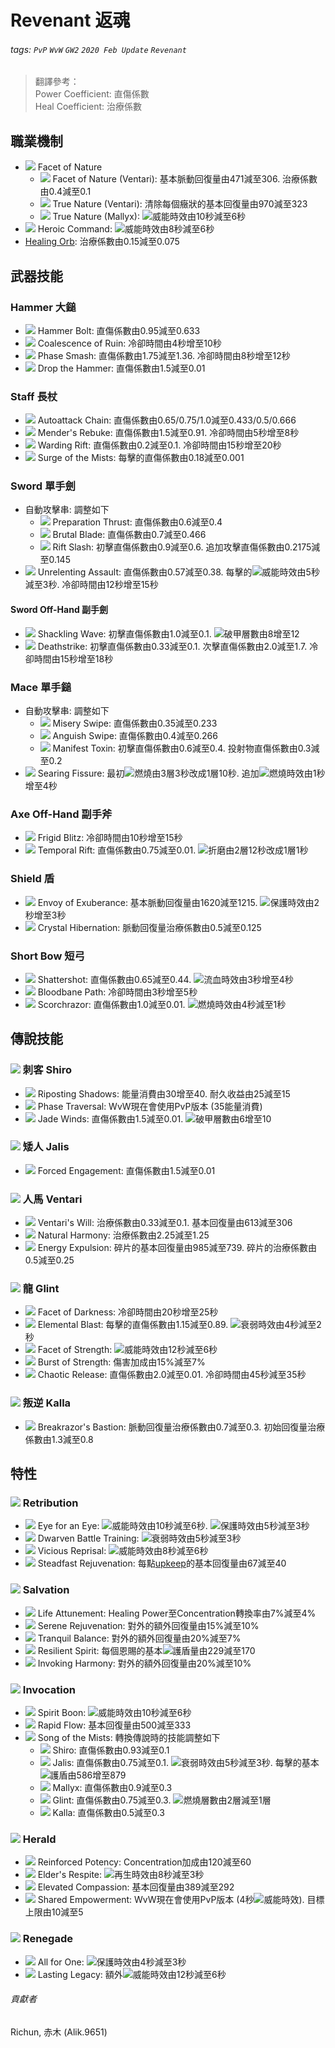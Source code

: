 # Revenant 返魂

###### tags: `PvP` `WvW` `GW2` `2020 Feb Update` `Revenant`

> 翻譯參考：  
> Power Coefficient: 直傷係數  
> Heal Coefficient: 治療係數  

## 職業機制
* ![][Facet of Nature] Facet of Nature
    * ![][Facet of Nature (Ventari)] Facet of Nature (Ventari): 基本脈動回復量由471減至306. 治療係數由0.4減至0.1
    * ![][True Nature] True Nature (Ventari): 清除每個癥狀的基本回復量由970減至323
    * ![][True Nature] True Nature (Mallyx): ![][might]威能時效由10秒減至6秒
* ![][Heroic Command] Heroic Command: ![][might]威能時效由8秒減至6秒
* [Healing Orb](https://wiki.guildwars2.com/wiki/Healing_Orb): 治療係數由0.15減至0.075

## 武器技能
### Hammer 大鎚
* ![][Hammer Bolt] Hammer Bolt: 直傷係數由0.95減至0.633
* ![][Coalescence of Ruin] Coalescence of Ruin: 冷卻時間由4秒增至10秒
* ![][Phase Smash] Phase Smash: 直傷係數由1.75減至1.36. 冷卻時間由8秒增至12秒
* ![][Drop the Hammer] Drop the Hammer: 直傷係數由1.5減至0.01

### Staff 長杖
* ![][Rapid Swipe] Autoattack Chain: 直傷係數由0.65/0.75/1.0減至0.433/0.5/0.666
* ![][Mender's Rebuke] Mender's Rebuke: 直傷係數由1.5減至0.91. 冷卻時間由5秒增至8秒
* ![][Warding Rift] Warding Rift: 直傷係數由0.2減至0.1. 冷卻時間由15秒增至20秒
* ![][Surge of the Mists] Surge of the Mists: 每擊的直傷係數由0.18減至0.001

### Sword 單手劍
* 自動攻擊串: 調整如下
  * ![][Preparation Thrust] Preparation Thrust: 直傷係數由0.6減至0.4
  * ![][Brutal Blade] Brutal Blade: 直傷係數由0.7減至0.466
  * ![][Rift Slash] Rift Slash: 初擊直傷係數由0.9減至0.6. 追加攻擊直傷係數由0.2175減至0.145
* ![][Unrelenting Assault] Unrelenting Assault: 直傷係數由0.57減至0.38. 每擊的![][might]威能時效由5秒減至3秒. 冷卻時間由12秒增至15秒
#### Sword Off-Hand 副手劍
* ![][Shackling Wave] Shackling Wave: 初擊直傷係數由1.0減至0.1. ![][vulnerability]破甲層數由8增至12
* ![][Deathstrike] Deathstrike: 初擊直傷係數由0.33減至0.1. 次擊直傷係數由2.0減至1.7. 冷卻時間由15秒增至18秒

### Mace 單手鎚
* 自動攻擊串: 調整如下
  * ![][Misery Swipe] Misery Swipe: 直傷係數由0.35減至0.233
  * ![][Anguish Swipe] Anguish Swipe: 直傷係數由0.4減至0.266
  * ![][Manifest Toxin] Manifest Toxin: 初擊直傷係數由0.6減至0.4. 投射物直傷係數由0.3減至0.2
* ![][Searing Fissure] Searing Fissure: 最初![][burning]燃燒由3層3秒改成1層10秒. 追加![][burning]燃燒時效由1秒增至4秒

### Axe Off-Hand 副手斧
* ![][Frigid Blitz] Frigid Blitz: 冷卻時間由10秒增至15秒
* ![][Temporal Rift] Temporal Rift: 直傷係數由0.75減至0.01. ![][torment]折磨由2層12秒改成1層1秒

### Shield 盾
* ![][Envoy of Exuberance] Envoy of Exuberance: 基本脈動回復量由1620減至1215. ![][protection]保護時效由2秒增至3秒
* ![][Crystal Hibernation] Crystal Hibernation: 脈動回復量治療係數由0.5減至0.125

### Short Bow 短弓
* ![][Shattershot] Shattershot: 直傷係數由0.65減至0.44. ![][bleeding]流血時效由3秒增至4秒
* ![][Bloodbane Path] Bloodbane Path: 冷卻時間由3秒增至5秒
* ![][Scorchrazor] Scorchrazor: 直傷係數由1.0減至0.01. ![][burning]燃燒時效由4秒減至1秒

## 傳說技能
### ![][Shiro] 刺客 Shiro
* ![][Riposting Shadows] Riposting Shadows: 能量消費由30增至40. 耐久收益由25減至15
* ![][Phase Traversal] Phase Traversal: WvW現在會使用PvP版本 (35能量消費)
* ![][Jade Winds] Jade Winds: 直傷係數由1.5減至0.01. ![][vulnerability]破甲層數由6增至10

### ![][Jalis] 矮人 Jalis
* ![][Forced Engagement] Forced Engagement: 直傷係數由1.5減至0.01

### ![][Ventari] 人馬 Ventari
* ![][Ventari's Will] Ventari's Will: 治療係數由0.33減至0.1. 基本回復量由613減至306
* ![][Natural Harmony] Natural Harmony: 治療係數由2.25減至1.25
* ![][Energy Expulsion] Energy Expulsion: 碎片的基本回復量由985減至739. 碎片的治療係數由0.5減至0.25

### ![][Glint] 龍 Glint
* ![][Facet of Darkness] Facet of Darkness: 冷卻時間由20秒增至25秒
* ![][Elemental Blast] Elemental Blast: 每擊的直傷係數由1.15減至0.89. ![][weakness]衰弱時效由4秒減至2秒
* ![][Facet of Strength] Facet of Strength: ![][might]威能時效由12秒減至6秒
* ![][Burst of Strength] Burst of Strength: 傷害加成由15%減至7%
* ![][Chaotic Release] Chaotic Release: 直傷係數由2.0減至0.01. 冷卻時間由45秒減至35秒

### ![][Kalla] 叛逆 Kalla
* ![][Breakrazor's Bastion] Breakrazor's Bastion: 脈動回復量治療係數由0.7減至0.3. 初始回復量治療係數由1.3減至0.8

## 特性
### ![][Retribution] Retribution
* ![][Eye for an Eye] Eye for an Eye: ![][might]威能時效由10秒減至6秒. ![][protection]保護時效由5秒減至3秒
* ![][Dwarven Battle Training] Dwarven Battle Training: ![][weakness]衰弱時效由5秒減至3秒
* ![][Vicious Reprisal] Vicious Reprisal: ![][might]威能時效由8秒減至6秒
* ![][Steadfast Rejuvenation] Steadfast Rejuvenation: 每點[upkeep](https://wiki.guildwars2.com/wiki/Energy#Upkeep)的基本回復量由67減至40

### ![][Salvation] Salvation
* ![][Life Attunement] Life Attunement: Healing Power至Concentration轉換率由7%減至4%
* ![][Serene Rejuvenation] Serene Rejuvenation: 對外的額外回復量由15%減至10%
* ![][Tranquil Balance] Tranquil Balance: 對外的額外回復量由20%減至7%
* ![][Resilient Spirit] Resilient Spirit: 每個恩賜的基本![][barrier]護盾量由229減至170
* ![][Invoking Harmony] Invoking Harmony: 對外的額外回復量由20%減至10%

### ![][Invocation] Invocation
* ![][Spirit Boon] Spirit Boon: ![][might]威能時效由10秒減至6秒
* ![][Rapid Flow] Rapid Flow: 基本回復量由500減至333
* ![][Song of the Mists] Song of the Mists: 轉換傳說時的技能調整如下
  * ![][Shiro] Shiro: 直傷係數由0.93減至0.1
  * ![][Jalis] Jalis: 直傷係數由0.75減至0.1. ![][weakness]衰弱時效由5秒減至3秒. 每擊的基本![][barrier]護盾由586增至879
  * ![][Mallyx] Mallyx: 直傷係數由0.9減至0.3
  * ![][Glint] Glint: 直傷係數由0.75減至0.3. ![][burning]燃燒層數由2層減至1層
  * ![][Kalla] Kalla: 直傷係數由0.5減至0.3

### ![][Herald] Herald
* ![][Reinforced Potency] Reinforced Potency: Concentration加成由120減至60
* ![][Elder's Respite] Elder's Respite: ![][regeneration]再生時效由8秒減至3秒
* ![][Elevated Compassion] Elevated Compassion: 基本回復量由389減至292
* ![][Shared Empowerment] Shared Empowerment: WvW現在會使用PvP版本 (4秒![][might]威能時效). 目標上限由10減至5

### ![][Renegade] Renegade
* ![][All for One] All for One: ![][protection]保護時效由4秒減至3秒
* ![][Lasting Legacy] Lasting Legacy: 額外![][might]威能時效由12秒減至6秒

###### 貢獻者
Richun, 赤木 (Alik.9651)

[底下這些別動，上面才是正文]: https://wiki.guildwars2.com

[aegis]: https://wiki.guildwars2.com/images/thumb/e/e5/Aegis.png/20px-Aegis.png
[alarcity]: https://wiki.guildwars2.com/images/thumb/4/4c/Alacrity.png/20px-Alacrity.png
[fury]: https://wiki.guildwars2.com/images/thumb/4/46/Fury.png/20px-Fury.png
[might]: https://wiki.guildwars2.com/images/thumb/7/7c/Might.png/20px-Might.png
[protection]: https://wiki.guildwars2.com/images/thumb/6/6c/Protection.png/20px-Protection.png
[quickness]: https://wiki.guildwars2.com/images/thumb/b/b4/Quickness.png/20px-Quickness.png
[regeneration]: https://wiki.guildwars2.com/images/thumb/5/53/Regeneration.png/20px-Regeneration.png
[resistance]: https://wiki.guildwars2.com/images/thumb/4/4b/Resistance.png/20px-Resistance.png
[retaliation]: https://wiki.guildwars2.com/images/thumb/5/53/Retaliation.png/20px-Retaliation.png
[stability]: https://wiki.guildwars2.com/images/thumb/a/ae/Stability.png/20px-Stability.png
[swiftness]: https://wiki.guildwars2.com/images/thumb/a/af/Swiftness.png/20px-Swiftness.png
[vigor]: https://wiki.guildwars2.com/images/thumb/f/f4/Vigor.png/20px-Vigor.png
[bleeding]: https://wiki.guildwars2.com/images/thumb/3/33/Bleeding.png/20px-Bleeding.png
[burning]: https://wiki.guildwars2.com/images/thumb/4/45/Burning.png/20px-Burning.png
[confusion]: https://wiki.guildwars2.com/images/thumb/e/e6/Confusion.png/20px-Confusion.png
[poisoned]: https://wiki.guildwars2.com/images/thumb/1/11/Poisoned.png/20px-Poisoned.png
[torment]: https://wiki.guildwars2.com/images/thumb/0/08/Torment.png/20px-Torment.png
[blinded]: https://wiki.guildwars2.com/images/thumb/3/33/Blinded.png/20px-Blinded.png
[chilled]: https://wiki.guildwars2.com/images/thumb/a/a6/Chilled.png/20px-Chilled.png
[crippled]: https://wiki.guildwars2.com/images/thumb/f/fb/Crippled.png/20px-Crippled.png
[fear]: https://wiki.guildwars2.com/images/thumb/e/e6/Fear.png/20px-Fear.png
[immobile]: https://wiki.guildwars2.com/images/thumb/3/32/Immobile.png/20px-Immobile.png
[slow]: https://wiki.guildwars2.com/images/thumb/f/f5/Slow.png/20px-Slow.png
[taunt]: https://wiki.guildwars2.com/images/thumb/c/cc/Taunt.png/20px-Taunt.png
[weakness]: https://wiki.guildwars2.com/images/thumb/f/f9/Weakness.png/20px-Weakness.png
[vulnerability]: https://wiki.guildwars2.com/images/thumb/a/af/Vulnerability.png/20px-Vulnerability.png
[stealth]: https://wiki.guildwars2.com/images/thumb/1/19/Stealth.png/20px-Stealth.png
[revealed]: https://wiki.guildwars2.com/images/thumb/d/db/Revealed.png/20px-Revealed.png
[daze]: https://wiki.guildwars2.com/images/thumb/7/79/Daze.png/20px-Daze.png
[stun]: https://wiki.guildwars2.com/images/thumb/9/97/Stun.png/20px-Stun.png
[knockdown]: https://wiki.guildwars2.com/images/thumb/3/36/Knockdown.png/20px-Knockdown.png
[pull]: https://wiki.guildwars2.com/images/thumb/a/a4/Radius.png/20px-Radius.png
[knockback]: https://wiki.guildwars2.com/images/thumb/c/ca/Knockback.png/20px-Knockback.png
[launch]: https://wiki.guildwars2.com/images/thumb/6/68/Launch.png/20px-Launch.png
[float]: https://wiki.guildwars2.com/images/thumb/c/c8/Float.png/20px-Float.png
[sink]: https://wiki.guildwars2.com/images/thumb/6/66/Sink.png/20px-Sink.png
[superspeed]: https://wiki.guildwars2.com/images/thumb/1/1a/Super_Speed.png/20px-Super_Speed.png
[breakstun]: https://wiki.guildwars2.com/images/thumb/7/7a/Breaks_stun.png/20px-Breaks_stun.png
[barrier]: https://wiki.guildwars2.com/images/thumb/c/cc/Barrier.png/20px-Barrier.png
[chaos aura]: https://wiki.guildwars2.com/images/thumb/1/1b/Chaos_Armor.png/20px-Chaos_Armor.png
[dark aura]: https://wiki.guildwars2.com/images/thumb/e/ef/Dark_Aura.png/20px-Dark_Aura.png
[fire aura]: https://wiki.guildwars2.com/images/thumb/1/18/Fire_Shield.png/20px-Fire_Shield.png
[frost aura]: https://wiki.guildwars2.com/images/thumb/6/68/Frost_Aura.png/20px-Frost_Aura.png
[light aura]: https://wiki.guildwars2.com/images/thumb/5/5a/Light_Aura.png/20px-Light_Aura.png
[magnetic aura]: https://wiki.guildwars2.com/images/thumb/5/5a/Magnetic_Aura.png/20px-Magnetic_Aura.png
[shocking aura]: https://wiki.guildwars2.com/images/thumb/3/31/Shocking_Aura.png/20px-Shocking_Aura.png

[Devastation]: https://wiki.guildwars2.com/images/thumb/8/8c/Devastation.png/32px-Devastation.png
[Devastation 20]: https://wiki.guildwars2.com/images/thumb/8/8c/Devastation.png/20px-Devastation.png
[Corruption]: https://wiki.guildwars2.com/images/thumb/0/0f/Corruption_%28specialization%29.png/32px-Corruption_%28specialization%29.png
[Corruption 20]: https://wiki.guildwars2.com/images/thumb/0/0f/Corruption_%28specialization%29.png/20px-Corruption_%28specialization%29.png
[Retribution]: https://wiki.guildwars2.com/images/thumb/2/23/Retribution_%28specialization%29.png/32px-Retribution_%28specialization%29.png
[Salvation]: https://wiki.guildwars2.com/images/thumb/9/9b/Salvation.png/32px-Salvation.png
[Invocation]: https://wiki.guildwars2.com/images/thumb/b/bd/Invocation.png/32px-Invocation.png
[Herald]: https://wiki.guildwars2.com/images/thumb/1/14/Herald.png/32px-Herald.png
[Renegade]: https://wiki.guildwars2.com/images/thumb/1/17/Renegade.png/32px-Renegade.png
[Precision Strike]: https://wiki.guildwars2.com/images/thumb/b/bc/Precision_Strike.png/32px-Precision_Strike.png
[Precision Strike 20]: https://wiki.guildwars2.com/images/thumb/b/bc/Precision_Strike.png/20px-Precision_Strike.png
[Surge of the Mists]: https://wiki.guildwars2.com/images/thumb/5/59/Surge_of_the_Mists.png/32px-Surge_of_the_Mists.png
[Temporal Rift]: https://wiki.guildwars2.com/images/thumb/8/87/Temporal_Rift.png/32px-Temporal_Rift.png
[Rift Slash]: https://wiki.guildwars2.com/images/thumb/a/a8/Rift_Slash.png/32px-Rift_Slash.png
[Banish Enchantment]: https://wiki.guildwars2.com/images/thumb/e/ec/Banish_Enchantment.png/32px-Banish_Enchantment.png
[Phase Traversal]: https://wiki.guildwars2.com/images/thumb/f/f2/Phase_Traversal.png/32px-Phase_Traversal.png
[Unwavering Avoidance]: https://wiki.guildwars2.com/images/thumb/e/e3/Unwavering_Avoidance.png/32px-Unwavering_Avoidance.png
[Determined Resolution]: https://wiki.guildwars2.com/images/thumb/c/c7/Determined_Resolution.png/32px-Determined_Resolution.png
[Fierce Infusion]: https://wiki.guildwars2.com/images/thumb/5/55/Fierce_Infusion.png/32px-Fierce_Infusion.png
[Glaring Resolve]: https://github.com/Typas/GW2-2020-Feb-Balance-TC
[Empty Vessel]: https://wiki.guildwars2.com/images/thumb/1/16/Empty_Vessel.png/32px-Empty_Vessel.png
[Contained Temper]: https://github.com/Typas/GW2-2020-Feb-Balance-TC
[Sudden Reversal]: https://wiki.guildwars2.com/images/thumb/9/98/Sudden_Reversal.png/32px-Sudden_Reversal.png
[Bold Reversal]: https://github.com/Typas/GW2-2020-Feb-Balance-TC
[Kalla's Fervor]: https://wiki.guildwars2.com/images/thumb/9/9e/Kalla%27s_Fervor.png/20px-Kalla%27s_Fervor.png
[Malicious Reprisal]: https://wiki.guildwars2.com/images/thumb/0/00/Malicious_Reprisal.png/20px-Malicious_Reprisal.png
[Jade Echo]: https://wiki.guildwars2.com/images/thumb/4/43/Jade_Echo.png/20px-Jade_Echo.png
[Ferocious Strikes]: https://wiki.guildwars2.com/images/thumb/a/ab/Ferocious_Strikes_%28revenant%29.png/20px-Ferocious_Strikes_%28revenant%29.png
[Vicious Lacerations]: https://wiki.guildwars2.com/images/thumb/c/cd/Vicious_Lacerations.png/20px-Vicious_Lacerations.png
[Expose Defenses]: https://wiki.guildwars2.com/images/thumb/5/5c/Mutilate_Defenses.png/32px-Mutilate_Defenses.png
[Destructive Impulses]: https://github.com/Typas/GW2-2020-Feb-Balance-TC
[Targeted Destruction]: https://wiki.guildwars2.com/images/thumb/e/ed/Targeted_Destruction.png/32px-Targeted_Destruction.png
[Aggressive Agility]: https://github.com/Typas/GW2-2020-Feb-Balance-TC
[Unsuspecting Strikes]: https://github.com/Typas/GW2-2020-Feb-Balance-TC
[Battle Scarred]: https://github.com/Typas/GW2-2020-Feb-Balance-TC
[Battle Scar]: https://github.com/Typas/GW2-2020-Feb-Balance-TC
[Assassin's Presence]: https://wiki.guildwars2.com/images/thumb/5/54/Assassin%27s_Presence.png/32px-Assassin%27s_Presence.png
[Notoriety]: https://wiki.guildwars2.com/images/thumb/9/9c/Notoriety.png/32px-Notoriety.png
[Thrill of Combat]: https://github.com/Typas/GW2-2020-Feb-Balance-TC
[Brutality]: https://wiki.guildwars2.com/images/thumb/b/ba/Brutality.png/32px-Brutality.png
[Brutality 20]: https://wiki.guildwars2.com/images/thumb/b/ba/Brutality.png/20px-Brutality.png
[Swift Termination]: https://wiki.guildwars2.com/images/thumb/b/bb/Swift_Termination.png/32px-Swift_Termination.png
[Swift Termination 20]: https://wiki.guildwars2.com/images/thumb/b/bb/Swift_Termination.png/20px-Swift_Termination.png
[Dance of Death]: https://github.com/Typas/GW2-2020-Feb-Balance-TC
[Pain Absorption]: https://wiki.guildwars2.com/images/thumb/1/13/Pain_Absorption.png/20px-Pain_Absorption.png
[Invoking Torment]: https://github.com/Typas/GW2-2020-Feb-Balance-TC
[Invoke Torment]: https://github.com/Typas/GW2-2020-Feb-Balance-TC
[Seething Malice]: https://github.com/Typas/GW2-2020-Feb-Balance-TC
[Yearning Empowerment]: https://wiki.guildwars2.com/images/thumb/6/6b/Yearning_Empowerment.png/32px-Yearning_Empowerment.png
[Acolyte of Torment]: https://github.com/Typas/GW2-2020-Feb-Balance-TC
[Demonic Defiance]: https://wiki.guildwars2.com/images/thumb/b/b1/Demonic_Defiance.png/32px-Demonic_Defiance.png
[Pact of Pain]: https://github.com/Typas/GW2-2020-Feb-Balance-TC
[Replenishing Despair]: https://wiki.guildwars2.com/images/thumb/5/5c/Replenishing_Despair.png/32px-Replenishing_Despair.png
[Abyssal Chill]: https://wiki.guildwars2.com/images/thumb/7/7a/Abyssal_Chill.png/32px-Abyssal_Chill.png
[Demonic Resistance]: https://wiki.guildwars2.com/images/thumb/b/b8/Demonic_Resistance.png/32px-Demonic_Resistance.png
[Diabolic Inferno]: https://wiki.guildwars2.com/images/thumb/9/98/Diabolic_Inferno.png/32px-Diabolic_Inferno.png
[Fiendish Tenacity]: https://github.com/Typas/GW2-2020-Feb-Balance-TC
[Pulsating Pestilence]: https://wiki.guildwars2.com/images/thumb/7/77/Pulsating_Pestilence.png/32px-Pulsating_Pestilence.png
[Facet of Nature]: https://wiki.guildwars2.com/images/thumb/e/e9/Facet_of_Nature.png/32px-Facet_of_Nature.png
[Facet of Nature (Ventari)]: https://wiki.guildwars2.com/images/thumb/7/74/Facet_of_Nature%E2%80%95Centaur.png/32px-Facet_of_Nature%E2%80%95Centaur.png
[True Nature]: https://wiki.guildwars2.com/images/thumb/9/95/One_with_Nature.png/32px-One_with_Nature.png
[Heroic Command]: https://wiki.guildwars2.com/images/thumb/f/fb/Heroic_Command.png/32px-Heroic_Command.png
[Hammer Bolt]: https://wiki.guildwars2.com/images/thumb/7/7d/Hammer_Bolt.png/32px-Hammer_Bolt.png
[Coalescence of Ruin]: https://wiki.guildwars2.com/images/thumb/1/10/Coalescence_of_Ruin.png/32px-Coalescence_of_Ruin.png
[Phase Smash]: https://wiki.guildwars2.com/images/thumb/9/91/Phase_Smash.png/32px-Phase_Smash.png
[Drop the Hammer]: https://wiki.guildwars2.com/images/thumb/4/46/Drop_the_Hammer.png/32px-Drop_the_Hammer.png
[Rapid Swipe]: https://wiki.guildwars2.com/images/thumb/f/fd/Rapid_Swipe.png/32px-Rapid_Swipe.png
[Mender's Rebuke]: https://wiki.guildwars2.com/images/thumb/7/7a/Mender%27s_Rebuke.png/32px-Mender%27s_Rebuke.png
[Warding Rift]: https://wiki.guildwars2.com/images/thumb/f/f2/Warding_Rift.png/32px-Warding_Rift.png
[Surge of the Mists]: https://wiki.guildwars2.com/images/thumb/5/59/Surge_of_the_Mists.png/32px-Surge_of_the_Mists.png
[Preparation Thrust]: https://wiki.guildwars2.com/images/thumb/a/a0/Preparation_Thrust.png/32px-Preparation_Thrust.png
[Brutal Blade]: https://wiki.guildwars2.com/images/thumb/6/67/Brutal_Blade.png/32px-Brutal_Blade.png
[Rift Slash]: https://wiki.guildwars2.com/images/thumb/a/a8/Rift_Slash.png/32px-Rift_Slash.png
[Unrelenting Assault]: https://wiki.guildwars2.com/images/thumb/e/e9/Unrelenting_Assault.png/32px-Unrelenting_Assault.png
[Misery Swipe]: https://wiki.guildwars2.com/images/thumb/c/cb/Misery_Swipe.png/32px-Misery_Swipe.png
[Anguish Swipe]: https://wiki.guildwars2.com/images/thumb/7/7d/Anguish_Swipe.png/32px-Anguish_Swipe.png
[Manifest Toxin]: https://wiki.guildwars2.com/images/thumb/1/1e/Manifest_Toxin.png/32px-Manifest_Toxin.png
[Searing Fissure]: https://wiki.guildwars2.com/images/thumb/b/b0/Searing_Fissure.png/32px-Searing_Fissure.png
[Shackling Wave]: https://wiki.guildwars2.com/images/thumb/9/92/Shackling_Wave.png/32px-Shackling_Wave.png
[Deathstrike]: https://wiki.guildwars2.com/images/thumb/3/3d/Deathstrike.png/32px-Deathstrike.png
[Frigid Blitz]: https://wiki.guildwars2.com/images/thumb/2/2b/Frigid_Blitz.png/32px-Frigid_Blitz.png
[Temporal Rift]: https://wiki.guildwars2.com/images/thumb/8/87/Temporal_Rift.png/32px-Temporal_Rift.png
[Envoy of Exuberance]: https://wiki.guildwars2.com/images/thumb/9/96/Envoy_of_Exuberance.png/32px-Envoy_of_Exuberance.png
[Crystal Hibernation]: https://wiki.guildwars2.com/images/thumb/4/4a/Crystal_Hibernation.png/32px-Crystal_Hibernation.png
[Shattershot]: https://wiki.guildwars2.com/images/thumb/7/74/Shattershot.png/32px-Shattershot.png
[Bloodbane Path]: https://wiki.guildwars2.com/images/thumb/8/8c/Bloodbane_Path.png/32px-Bloodbane_Path.png
[Scorchrazor]: https://wiki.guildwars2.com/images/thumb/e/e7/Scorchrazor.png/32px-Scorchrazor.png
[Riposting Shadows]: https://wiki.guildwars2.com/images/thumb/7/70/Riposting_Shadows.png/32px-Riposting_Shadows.png
[Phase Traversal]: https://wiki.guildwars2.com/images/thumb/f/f2/Phase_Traversal.png/32px-Phase_Traversal.png
[Jade Winds]: https://wiki.guildwars2.com/images/thumb/8/8c/Jade_Winds.png/32px-Jade_Winds.png
[Forced Engagement]: https://wiki.guildwars2.com/images/thumb/1/12/Forced_Engagement.png/32px-Forced_Engagement.png
[Ventari's Will]: https://wiki.guildwars2.com/images/thumb/b/b6/Ventari%27s_Will.png/32px-Ventari%27s_Will.png
[Natural Harmony]: https://wiki.guildwars2.com/images/thumb/d/d9/Natural_Harmony.png/32px-Natural_Harmony.png
[Energy Expulsion]: https://wiki.guildwars2.com/images/thumb/0/0d/Energy_Expulsion.png/32px-Energy_Expulsion.png
[Facet of Darkness]: https://wiki.guildwars2.com/images/thumb/e/e4/Facet_of_Darkness.png/32px-Facet_of_Darkness.png
[Elemental Blast]: https://wiki.guildwars2.com/images/thumb/d/d1/Elemental_Blast.png/32px-Elemental_Blast.png
[Facet of Strength]: https://wiki.guildwars2.com/images/thumb/a/a8/Facet_of_Strength.png/32px-Facet_of_Strength.png
[Burst of Strength]: https://wiki.guildwars2.com/images/thumb/7/7b/Burst_of_Strength.png/32px-Burst_of_Strength.png
[Chaotic Release]: https://wiki.guildwars2.com/images/thumb/e/ec/Chaotic_Release.png/32px-Chaotic_Release.png
[Breakrazor's Bastion]: https://wiki.guildwars2.com/images/thumb/a/a7/Breakrazor%27s_Bastion.png/32px-Breakrazor%27s_Bastion.png
[Eye for an Eye]: https://wiki.guildwars2.com/images/thumb/f/fc/Eye_for_an_Eye.png/32px-Eye_for_an_Eye.png
[Dwarven Battle Training]: https://wiki.guildwars2.com/images/thumb/5/50/Dwarven_Battle_Training.png/32px-Dwarven_Battle_Training.png
[Vicious Reprisal]: https://wiki.guildwars2.com/images/thumb/c/cf/Vicious_Reprisal.png/32px-Vicious_Reprisal.png
[Steadfast Rejuvenation]: https://wiki.guildwars2.com/images/thumb/b/bf/Steadfast_Rejuvenation.png/32px-Steadfast_Rejuvenation.png
[Life Attunement]: https://wiki.guildwars2.com/images/thumb/0/01/Life_Attunement.png/32px-Life_Attunement.png
[Serene Rejuvenation]: https://wiki.guildwars2.com/images/thumb/e/e2/Serene_Rejuvenation.png/32px-Serene_Rejuvenation.png
[Tranquil Balance]: https://wiki.guildwars2.com/images/thumb/8/87/Tranquil_Balance.png/32px-Tranquil_Balance.png
[Resilient Spirit]: https://wiki.guildwars2.com/images/thumb/1/11/Resilient_Spirit.png/32px-Resilient_Spirit.png
[Invoking Harmony]: https://wiki.guildwars2.com/images/thumb/e/ec/Invoking_Harmony.png/32px-Invoking_Harmony.png
[Spirit Boon]: https://wiki.guildwars2.com/images/thumb/d/de/Spirit_Boon.png/32px-Spirit_Boon.png
[Rapid Flow]: https://wiki.guildwars2.com/images/thumb/7/75/Rapid_Flow.png/32px-Rapid_Flow.png
[Song of the Mists]: https://wiki.guildwars2.com/images/thumb/6/60/Song_of_the_Mists.png/32px-Song_of_the_Mists.png
[Shiro]: https://wiki.guildwars2.com/images/thumb/0/02/Legendary_Assassin_Stance.png/32px-Legendary_Assassin_Stance.png
[Jalis]: https://wiki.guildwars2.com/images/thumb/b/b2/Legendary_Dwarf_Stance.png/32px-Legendary_Dwarf_Stance.png
[Mallyx]: https://wiki.guildwars2.com/images/thumb/d/d1/Legendary_Demon_Stance.png/32px-Legendary_Demon_Stance.png
[Ventari]: https://wiki.guildwars2.com/images/thumb/8/8a/Legendary_Centaur_Stance.png/32px-Legendary_Centaur_Stance.png
[Glint]: https://wiki.guildwars2.com/images/thumb/d/d5/Legendary_Dragon_Stance.png/32px-Legendary_Dragon_Stance.png
[Kalla]: https://wiki.guildwars2.com/images/thumb/1/19/Legendary_Renegade_Stance.png/32px-Legendary_Renegade_Stance.png
[Reinforced Potency]: https://wiki.guildwars2.com/images/thumb/0/0a/Envoy_of_Sustenance.png/32px-Envoy_of_Sustenance.png
[Elder's Respite]: https://wiki.guildwars2.com/images/thumb/d/d1/Elder%27s_Force.png/32px-Elder%27s_Force.png
[Elevated Compassion]: https://wiki.guildwars2.com/images/thumb/f/f4/Elevated_Compassion.png/32px-Elevated_Compassion.png
[Shared Empowerment]: https://wiki.guildwars2.com/images/thumb/f/f8/Shared_Empowerment.png/32px-Shared_Empowerment.png
[All for One]: https://wiki.guildwars2.com/images/thumb/9/90/All_for_One.png/32px-All_for_One.png
[Lasting Legacy]: https://wiki.guildwars2.com/images/thumb/8/87/Lasting_Legacy.png/32px-Lasting_Legacy.png
